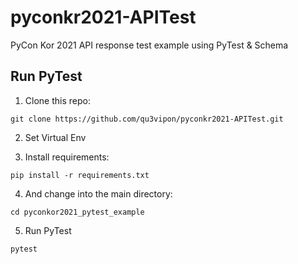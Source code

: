 # pyconkr2021-APITest
PyCon Kor 2021 API response test example using PyTest & Schema

## Run PyTest
1. Clone this repo:
```
git clone https://github.com/qu3vipon/pyconkr2021-APITest.git
```

2. Set Virtual Env

3. Install requirements:
```
pip install -r requirements.txt
```

4. And change into the main directory:
```
cd pyconkor2021_pytest_example
```

5. Run PyTest
```
pytest
```
